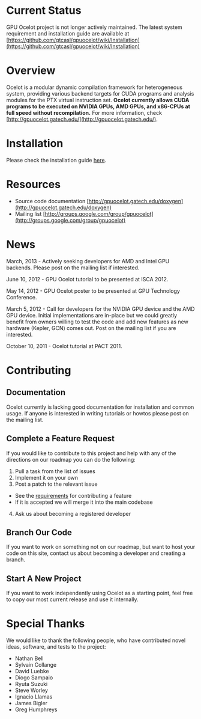 # Current Status
GPU Ocelot project is not longer actively maintained. The latest system requirement and installation guide are available at [https://github.com/gtcasl/gpuocelot/wiki/Installation](https://github.com/gtcasl/gpuocelot/wiki/Installation)

# Overview
Ocelot is a modular dynamic compilation framework for heterogeneous system, providing various backend targets for CUDA programs and analysis modules for the PTX virtual instruction set. **Ocelot currently allows CUDA programs to be executed on NVIDIA GPUs, AMD GPUs, and x86-CPUs at full speed without recompilation.** For more information, check [http://gpuocelot.gatech.edu/](http://gpuocelot.gatech.edu/).

# Installation
Please check the installation guide [here](https://github.com/gtcasl/gpuocelot/wiki/Installation).

# Resources
* Source code documentation
[http://gpuocelot.gatech.edu/doxygen](http://gpuocelot.gatech.edu/doxygen)
* Mailing list
[http://groups.google.com/group/gpuocelot](http://groups.google.com/group/gpuocelot)

# News
March, 2013 - Actively seeking developers for AMD and Intel GPU backends. Please post on the mailing list if interested.

June 10, 2012 - GPU Ocelot tutorial to be presented at ISCA 2012.

May 14, 2012 - GPU Ocelot poster to be presented at GPU Technology Conference.

March 5, 2012 - Call for developers for the NVIDIA GPU device and the AMD GPU device. Initial implementations are in-place but we could greatly benefit from owners willing to test the code and add new features as new hardware (Kepler, GCN) comes out. Post on the mailing list if you are interested.

October 10, 2011 - Ocelot tutorial at PACT 2011.

# Contributing

## Documentation
Ocelot currently is lacking good documentation for installation and common usage. If anyone is interested in writing tutorials or howtos please post on the mailing list.

## Complete a Feature Request
If you would like to contribute to this project and help with any of the directions on our roadmap you can do the following:

1. Pull a task from the list of issues
2. Implement it on your own
3. Post a patch to the relevant issue
  * See the [requirements](https://github.com/gtcasl/gpuocelot/wiki/ContributingRequirements) for contributing a feature
  * If it is accepted we will merge it into the main codebase
4. Ask us about becoming a registered developer

## Branch Our Code
If you want to work on something not on our roadmap, but want to host your code on this site, contact us about becoming a developer and creating a branch.

## Start A New Project
If you want to work independently using Ocelot as a starting point, feel free to copy our most current release and use it internally.

# Special Thanks
We would like to thank the following people, who have contributed novel ideas, software, and tests to the project:

* Nathan Bell
* Sylvain Collange
* David Luebke
* Diogo Sampaio
* Ryuta Suzuki
* Steve Worley
* Ignacio Llamas
* James Bigler
* Greg Humphreys
